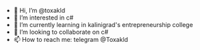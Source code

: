 - 👋 Hi, I’m @toxakld
- 👀 I’m interested in c#
- 🌱 I’m currently learning in kalinigrad's entrepreneurship college
- 💞️ I’m looking to collaborate on c#
- 📫 How to reach me: telegram @Toxakld

<!---
toxakld/toxakld is a ✨ special ✨ repository because its `README.md` (this file) appears on your GitHub profile.
You can click the Preview link to take a look at your changes.
--->
